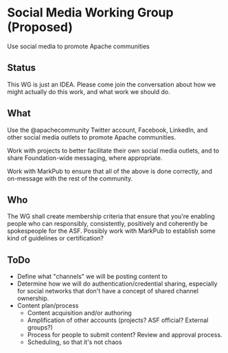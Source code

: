 # Social Media Working Group (Proposed)

Use social media to promote Apache communities

## Status

This WG is just an IDEA. Please come join the conversation about how we
might actually do this work, and what work we should do.

## What

Use the @apachecommunity Twitter account, Facebook, LinkedIn, and other
social media outlets to promote Apache communities.

Work with projects to better facilitate their own social media outlets,
and to share Foundation-wide messaging, where appropriate.

Work with MarkPub to ensure that all of the above is done correctly, and
on-message with the rest of the community.

## Who

The WG shall create membership criteria that ensure that you're enabling
people who can responsibly, consistently, positively and coherently be
spokespeople for the ASF. Possibly work with MarkPub to establish some
kind of guidelines or certification?

## ToDo

* Define what "channels" we will be posting content to
* Determine how we will do authentication/credential sharing, especially
  for social networks that don't have a concept of shared channel
  ownership.
* Content plan/process
    * Content acquisition and/or authoring
    * Amplification of other accounts (projects? ASF official? External
      groups?)
    * Process for people to submit content? Review and approval process.
    * Scheduling, so that it's not chaos


